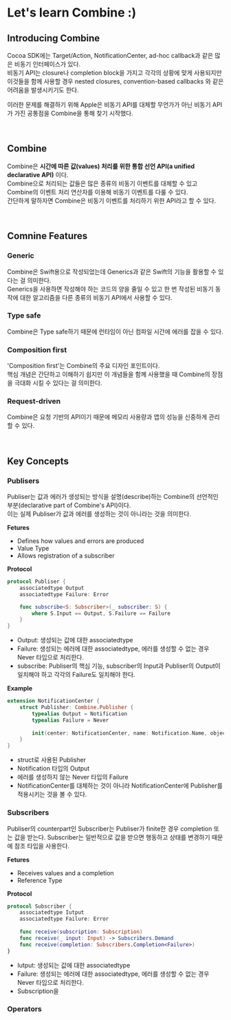 # Let's learn Combine :)

## Introducing Combine
Cocoa SDK에는 Target/Action, NotificationCenter, ad-hoc callback과 같은 많은 비동기 인터페이스가 있다.<br>
비동기 API는 closure나 completion block을 가지고 각각의 상황에 맞게 사용되지만 이것들을 함께 사용할 경우 nested closures, convention-based callbacks 와 같은 어려움을 발생시키기도 한다. 

이러한 문제를 해결하기 위해 Apple은 비동기 API를 대체할 무언가가 아닌 비동기 API가 가진 공통점을 Combine을 통해 찾기 시작했다.

<br>

## Combine
Combine은 **시간에 따른 값(values) 처리를 위한 통합 선언 API(a unified declarative API)** 이다. <br>
Combine으로 처리되는 값들은 많은 종류의 비동기 이벤트를 대체할 수 있고 Combine의 이벤트 처리 연산자를 이용해 비동기 이벤트를 다룰 수 있다. <br>
간단하게 말하자면 Combine은 비동기 이벤트를 처리하기 위한 API라고 할 수 있다.

<br>

## Comnine Features
### Generic
Combine은 Swift용으로 작성되었는데 Generics과 같은 Swift의 기능을 활용할 수 있다는 걸 의미한다. <br>
Generics을 사용하면 작성해야 하는 코드의 양을 줄일 수 있고 한 번 작성된 비동기 동작에 대한 알고리즘을 다른 종류의 비동기 API에서 사용할 수 있다.

### Type safe
Combine은 Type safe하기 때문에 런타임이 아닌 컴파일 시간에 에러를 잡을 수 있다.

### Composition first
'Composition first'는 Combine의 주요 디자인 포인트이다. <br>
핵심 개념은 간단하고 이해하기 쉽지만 이 개념들을 함께 사용했을 때 Combine의 장점을 극대화 시킬 수 있다는 걸 의미한다.

### Request-driven
Combine은 요청 기반의 API이기 때문에 메모리 사용량과 앱의 성능을 신중하게 관리할 수 있다.

<br>

## Key Concepts
### Publisers
Publiser는 값과 에러가 생성되는 방식을 설명(describe)하는 Combine의 선언적인 부분(declarative part of Combine's API)이다. <br>
이는 실제 Publiser가 값과 에러를 생성하는 것이 아니라는 것을 의미한다.

**Fetures**
- Defines how values and errors are produced
- Value Type
- Allows registration of a subscriber

**Protocol**
```swift
protocol Publiser {
    associatedtype Output
    associatedtype Failure: Error

    func subscribe<S: Subscriber>(_ subscriber: S) {
        where S.Input == Output, S.Failure == Failure
    }
}
```
- Output: 생성되는 값에 대한 associatedtype
- Failure: 생성되는 에러에 대한 associatedtype, 에러를 생성할 수 없는 경우 Never 타입으로 처리한다.
- subscribe: Publiser의 핵심 기능, subscriber의 Input과 Publiser의 Output이 일치해야 하고 각각의 Failure도 일치해야 한다.

**Example**
```swift
extension NotificationCenter {
    struct Publisher: Combine.Publisher {
        typealias Output = Notification
        typealias Failure = Never
        
        init(center: NotificationCenter, name: Notification.Name, object: Any? = nil)
    }
}
```
- struct로 사용된 Publisher
- Notification 타입의 Output
- 에러를 생성하지 않는 Never 타입의 Failure
- NotificationCenter를 대체하는 것이 아니라 NotificationCenter에 Publisher를 적용시키는 것을 볼 수 있다.

### Subscribers
Publiser의 counterpart인 Subscriber는 Publiser가 finite한 경우 completion 또는 값을 받는다. 
Subscriber는 일반적으로 값을 받으면 행동하고 상태를 변경하기 때문에 참조 타입을 사용한다.

**Fetures**
- Receives values and a completion
- Reference Type

**Protocol**
```swift
protocol Subscriber {
    associatedtype Iutput
    associatedtype Failure: Error
    
    func receive(subscription: Subscription)
    func receive(_ input: Input) -> Subscribers.Demand
    func receive(completion: Subscribers.Completion<Failure>)
}
```
- Iutput: 생성되는 값에 대한 associatedtype
- Failure: 생성되는 에러에 대한 associatedtype, 에러를 생성할 수 없는 경우 Never 타입으로 처리한다.
- Subscription을 

### Operators

